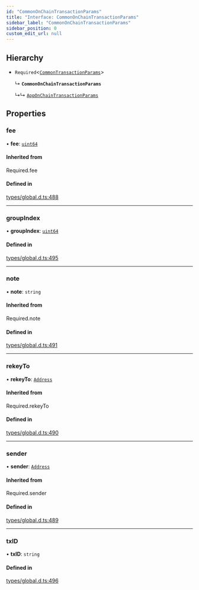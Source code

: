 ```yaml
---
id: "CommonOnChainTransactionParams"
title: "Interface: CommonOnChainTransactionParams"
sidebar_label: "CommonOnChainTransactionParams"
sidebar_position: 0
custom_edit_url: null
---
```


## Hierarchy

- `Required`<[`CommonTransactionParams`](CommonTransactionParams.md)\>

  ↳ **`CommonOnChainTransactionParams`**

  ↳↳ [`AppOnChainTransactionParams`](AppOnChainTransactionParams.md)

## Properties

### fee

• **fee**: [`uint64`](../modules.md#uint64)

#### Inherited from

Required.fee

#### Defined in

[types/global.d.ts:488](https://github.com/algorandfoundation/tealscript/blob/ca0f445c/types/global.d.ts#L488)

___

### groupIndex

• **groupIndex**: [`uint64`](../modules.md#uint64)

#### Defined in

[types/global.d.ts:495](https://github.com/algorandfoundation/tealscript/blob/ca0f445c/types/global.d.ts#L495)

___

### note

• **note**: `string`

#### Inherited from

Required.note

#### Defined in

[types/global.d.ts:491](https://github.com/algorandfoundation/tealscript/blob/ca0f445c/types/global.d.ts#L491)

___

### rekeyTo

• **rekeyTo**: [`Address`](../classes/Address.md)

#### Inherited from

Required.rekeyTo

#### Defined in

[types/global.d.ts:490](https://github.com/algorandfoundation/tealscript/blob/ca0f445c/types/global.d.ts#L490)

___

### sender

• **sender**: [`Address`](../classes/Address.md)

#### Inherited from

Required.sender

#### Defined in

[types/global.d.ts:489](https://github.com/algorandfoundation/tealscript/blob/ca0f445c/types/global.d.ts#L489)

___

### txID

• **txID**: `string`

#### Defined in

[types/global.d.ts:496](https://github.com/algorandfoundation/tealscript/blob/ca0f445c/types/global.d.ts#L496)
